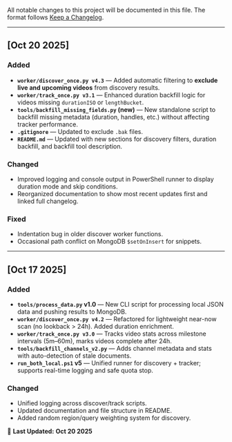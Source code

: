 All notable changes to this project will be documented in this file.
The format follows [Keep a Changelog](https://keepachangelog.com/en/1.0.0/).

---

## [Oct 20 2025]
### Added
- **`worker/discover_once.py v4.3`** — Added automatic filtering to **exclude live and upcoming videos** from discovery results.
- **`worker/track_once.py v3.1`** — Enhanced duration backfill logic for videos missing `durationISO` or `lengthBucket`.
- **`tools/backfill_missing_fields.py` (new)** — New standalone script to backfill missing metadata (duration, handles, etc.) without affecting tracker performance.
- **`.gitignore`** — Updated to exclude `.bak` files.
- **`README.md`** — Updated with new sections for discovery filters, duration backfill, and backfill tool description.

### Changed
- Improved logging and console output in PowerShell runner to display duration mode and skip conditions.
- Reorganized documentation to show most recent updates first and linked full changelog.

### Fixed
- Indentation bug in older discover worker functions.
- Occasional path conflict on MongoDB `$setOnInsert` for snippets.

---

## [Oct 17 2025]
### Added
- **`tools/process_data.py` v1.0** — New CLI script for processing local JSON data and pushing results to MongoDB.
- **`worker/discover_once.py v4.2`** — Refactored for lightweight near-now scan (no lookback > 24h). Added duration enrichment.
- **`worker/track_once.py v3.0`** — Tracks video stats across milestone intervals (5m–60m), marks videos complete after 24h.
- **`tools/backfill_channels_v2.py`** — Adds channel metadata and stats with auto-detection of stale documents.
- **`run_both_local.ps1` v5** — Unified runner for discovery + tracker; supports real-time logging and safe quota stop.

### Changed
- Unified logging across discover/track scripts.
- Updated documentation and file structure in README.
- Added random region/query weighting system for discovery.

📅 **Last Updated:** **Oct 20 2025**
